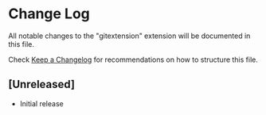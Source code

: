 # Change Log

All notable changes to the "gitextension" extension will be documented in this file.

Check [Keep a Changelog](http://keepachangelog.com/) for recommendations on how to structure this file.

## [Unreleased]

- Initial release